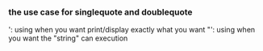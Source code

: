 ### the use case for singlequote and doublequote
': using when you want print/display exactly what you want
"': using when you want the "string" can execution